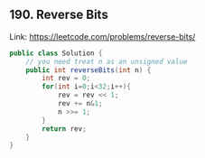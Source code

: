 ## 190. Reverse Bits
Link: https://leetcode.com/problems/reverse-bits/

```java
public class Solution {
    // you need treat n as an unsigned value
    public int reverseBits(int n) {
        int rev = 0;
        for(int i=0;i<32;i++){
            rev = rev << 1;
            rev += n&1;
            n >>= 1;
        }
        return rev;
    }
}

```